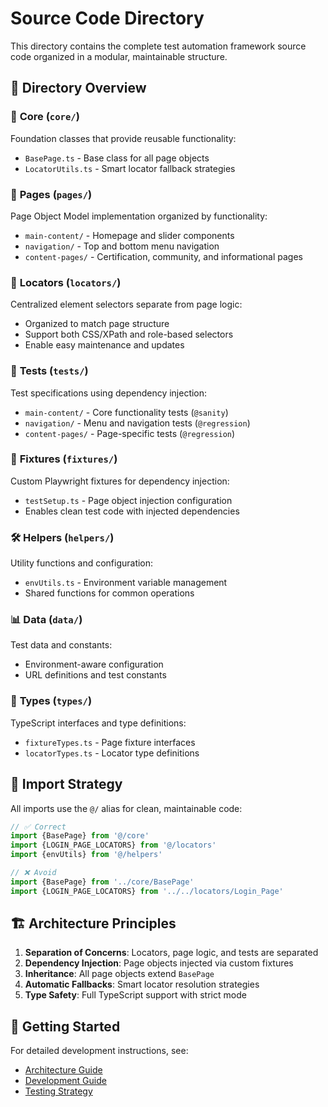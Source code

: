 # Source Code Directory

This directory contains the complete test automation framework source code organized in a modular, maintainable structure.

## 📁 Directory Overview

### 🧩 **Core** (`core/`)

Foundation classes that provide reusable functionality:

- `BasePage.ts` - Base class for all page objects
- `LocatorUtils.ts` - Smart locator fallback strategies

### 📄 **Pages** (`pages/`)

Page Object Model implementation organized by functionality:

- `main-content/` - Homepage and slider components
- `navigation/` - Top and bottom menu navigation
- `content-pages/` - Certification, community, and informational pages

### 🎯 **Locators** (`locators/`)

Centralized element selectors separate from page logic:

- Organized to match page structure
- Support both CSS/XPath and role-based selectors
- Enable easy maintenance and updates

### 🧪 **Tests** (`tests/`)

Test specifications using dependency injection:

- `main-content/` - Core functionality tests (`@sanity`)
- `navigation/` - Menu and navigation tests (`@regression`)
- `content-pages/` - Page-specific tests (`@regression`)

### 🔧 **Fixtures** (`fixtures/`)

Custom Playwright fixtures for dependency injection:

- `testSetup.ts` - Page object injection configuration
- Enables clean test code with injected dependencies

### 🛠️ **Helpers** (`helpers/`)

Utility functions and configuration:

- `envUtils.ts` - Environment variable management
- Shared functions for common operations

### 📊 **Data** (`data/`)

Test data and constants:

- Environment-aware configuration
- URL definitions and test constants

### 📝 **Types** (`types/`)

TypeScript interfaces and type definitions:

- `fixtureTypes.ts` - Page fixture interfaces
- `locatorTypes.ts` - Locator type definitions

## 🔗 Import Strategy

All imports use the `@/` alias for clean, maintainable code:

```typescript
// ✅ Correct
import {BasePage} from '@/core'
import {LOGIN_PAGE_LOCATORS} from '@/locators'
import {envUtils} from '@/helpers'

// ❌ Avoid
import {BasePage} from '../core/BasePage'
import {LOGIN_PAGE_LOCATORS} from '../../locators/Login_Page'
```

## 🏗️ Architecture Principles

1. **Separation of Concerns**: Locators, page logic, and tests are separated
2. **Dependency Injection**: Page objects injected via custom fixtures
3. **Inheritance**: All page objects extend `BasePage`
4. **Automatic Fallbacks**: Smart locator resolution strategies
5. **Type Safety**: Full TypeScript support with strict mode

## 🚀 Getting Started

For detailed development instructions, see:

- [Architecture Guide](../docs/ARCHITECTURE.md)
- [Development Guide](../docs/DEVELOPMENT.md)
- [Testing Strategy](../docs/TESTING.md)
